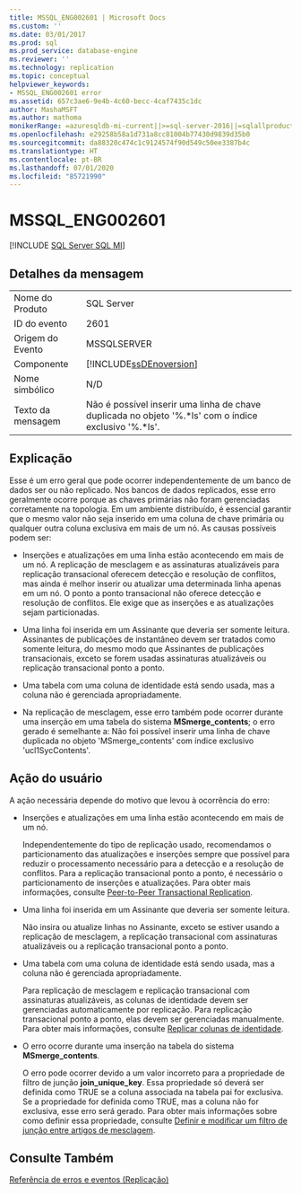 ```yaml
---
title: MSSQL_ENG002601 | Microsoft Docs
ms.custom: ''
ms.date: 03/01/2017
ms.prod: sql
ms.prod_service: database-engine
ms.reviewer: ''
ms.technology: replication
ms.topic: conceptual
helpviewer_keywords:
- MSSQL_ENG002601 error
ms.assetid: 657c3ae6-9e4b-4c60-becc-4caf7435c1dc
author: MashaMSFT
ms.author: mathoma
monikerRange: =azuresqldb-mi-current||>=sql-server-2016||=sqlallproducts-allversions
ms.openlocfilehash: e29258b58a1d731a8cc81004b77430d9839d35b0
ms.sourcegitcommit: da88320c474c1c9124574f90d549c50ee3387b4c
ms.translationtype: HT
ms.contentlocale: pt-BR
ms.lasthandoff: 07/01/2020
ms.locfileid: "85721990"
---
```

# <a name="mssql_eng002601"></a>MSSQL_ENG002601
[!INCLUDE [SQL Server SQL MI](../../includes/applies-to-version/sql-asdbmi.md)]
    
## <a name="message-details"></a>Detalhes da mensagem  
  
|||  
|-|-|  
|Nome do Produto|SQL Server|  
|ID do evento|2601|  
|Origem do Evento|MSSQLSERVER|  
|Componente|[!INCLUDE[ssDEnoversion](../../includes/ssdenoversion-md.md)]|  
|Nome simbólico|N/D|  
|Texto da mensagem|Não é possível inserir uma linha de chave duplicada no objeto '%.*ls' com o índice exclusivo '%.\*ls'.|  
  
## <a name="explanation"></a>Explicação  
 Esse é um erro geral que pode ocorrer independentemente de um banco de dados ser ou não replicado. Nos bancos de dados replicados, esse erro geralmente ocorre porque as chaves primárias não foram gerenciadas corretamente na topologia. Em um ambiente distribuído, é essencial garantir que o mesmo valor não seja inserido em uma coluna de chave primária ou qualquer outra coluna exclusiva em mais de um nó. As causas possíveis podem ser:  
  
-   Inserções e atualizações em uma linha estão acontecendo em mais de um nó. A replicação de mesclagem e as assinaturas atualizáveis para replicação transacional oferecem detecção e resolução de conflitos, mas ainda é melhor inserir ou atualizar uma determinada linha apenas em um nó. O ponto a ponto transacional não oferece detecção e resolução de conflitos. Ele exige que as inserções e as atualizações sejam particionadas.  
  
-   Uma linha foi inserida em um Assinante que deveria ser somente leitura. Assinantes de publicações de instantâneo devem ser tratados como somente leitura, do mesmo modo que Assinantes de publicações transacionais, exceto se forem usadas assinaturas atualizáveis ou replicação transacional ponto a ponto.  
  
-   Uma tabela com uma coluna de identidade está sendo usada, mas a coluna não é gerenciada apropriadamente.  
  
-   Na replicação de mesclagem, esse erro também pode ocorrer durante uma inserção em uma tabela do sistema **MSmerge_contents**; o erro gerado é semelhante a: Não foi possível inserir uma linha de chave duplicada no objeto 'MSmerge_contents' com índice exclusivo 'ucl1SycContents'.  
  
## <a name="user-action"></a>Ação do usuário  
 A ação necessária depende do motivo que levou à ocorrência do erro:  
  
-   Inserções e atualizações em uma linha estão acontecendo em mais de um nó.  
  
     Independentemente do tipo de replicação usado, recomendamos o particionamento das atualizações e inserções sempre que possível para reduzir o processamento necessário para a detecção e a resolução de conflitos. Para a replicação transacional ponto a ponto, é necessário o particionamento de inserções e atualizações. Para obter mais informações, consulte [Peer-to-Peer Transactional Replication](../../relational-databases/replication/transactional/peer-to-peer-transactional-replication.md).  
  
-   Uma linha foi inserida em um Assinante que deveria ser somente leitura.  
  
     Não insira ou atualize linhas no Assinante, exceto se estiver usando a replicação de mesclagem, a replicação transacional com assinaturas atualizáveis ou a replicação transacional ponto a ponto.  
  
-   Uma tabela com uma coluna de identidade está sendo usada, mas a coluna não é gerenciada apropriadamente.  
  
     Para replicação de mesclagem e replicação transacional com assinaturas atualizáveis, as colunas de identidade devem ser gerenciadas automaticamente por replicação. Para replicação transacional ponto a ponto, elas devem ser gerenciadas manualmente. Para obter mais informações, consulte [Replicar colunas de identidade](../../relational-databases/replication/publish/replicate-identity-columns.md).  
  
-   O erro ocorre durante uma inserção na tabela do sistema **MSmerge_contents**.  
  
     O erro pode ocorrer devido a um valor incorreto para a propriedade de filtro de junção **join_unique_key**. Essa propriedade só deverá ser definida como TRUE se a coluna associada na tabela pai for exclusiva. Se a propriedade for definida como TRUE, mas a coluna não for exclusiva, esse erro será gerado. Para obter mais informações sobre como definir essa propriedade, consulte [Definir e modificar um filtro de junção entre artigos de mesclagem](../../relational-databases/replication/publish/define-and-modify-a-join-filter-between-merge-articles.md).  
  
## <a name="see-also"></a>Consulte Também  
 [Referência de erros e eventos &#40;Replicação&#41;](../../relational-databases/replication/errors-and-events-reference-replication.md)  
  
  
